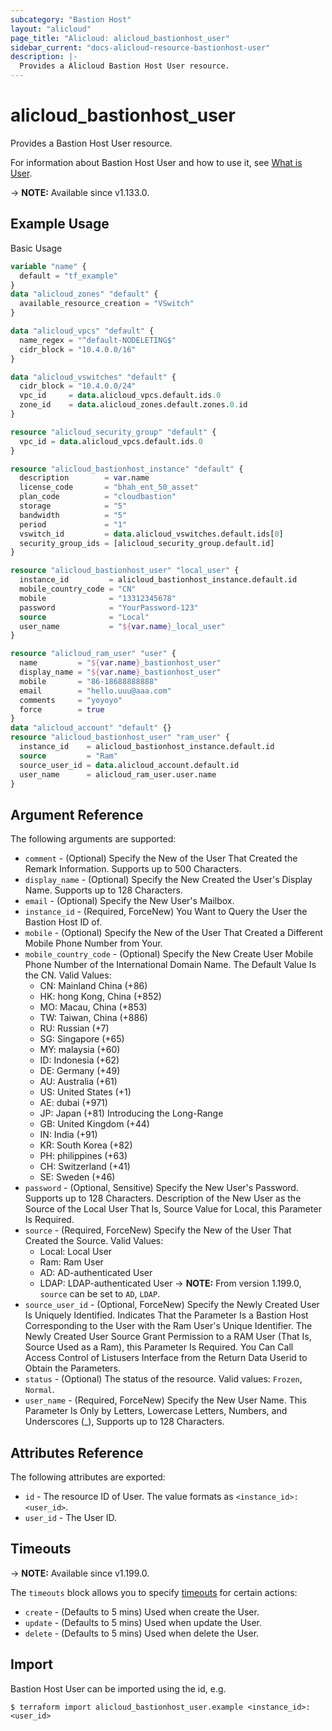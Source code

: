 ```yaml
---
subcategory: "Bastion Host"
layout: "alicloud"
page_title: "Alicloud: alicloud_bastionhost_user"
sidebar_current: "docs-alicloud-resource-bastionhost-user"
description: |-
  Provides a Alicloud Bastion Host User resource.
---
```


# alicloud_bastionhost_user

Provides a Bastion Host User resource.

For information about Bastion Host User and how to use it, see [What is User](https://www.alibabacloud.com/help/en/bastion-host/latest/api-yundun-bastionhost-2019-12-09-createuser).

-> **NOTE:** Available since v1.133.0.

## Example Usage

Basic Usage

```terraform
variable "name" {
  default = "tf_example"
}
data "alicloud_zones" "default" {
  available_resource_creation = "VSwitch"
}

data "alicloud_vpcs" "default" {
  name_regex = "^default-NODELETING$"
  cidr_block = "10.4.0.0/16"
}

data "alicloud_vswitches" "default" {
  cidr_block = "10.4.0.0/24"
  vpc_id     = data.alicloud_vpcs.default.ids.0
  zone_id    = data.alicloud_zones.default.zones.0.id
}

resource "alicloud_security_group" "default" {
  vpc_id = data.alicloud_vpcs.default.ids.0
}

resource "alicloud_bastionhost_instance" "default" {
  description        = var.name
  license_code       = "bhah_ent_50_asset"
  plan_code          = "cloudbastion"
  storage            = "5"
  bandwidth          = "5"
  period             = "1"
  vswitch_id         = data.alicloud_vswitches.default.ids[0]
  security_group_ids = [alicloud_security_group.default.id]
}

resource "alicloud_bastionhost_user" "local_user" {
  instance_id         = alicloud_bastionhost_instance.default.id
  mobile_country_code = "CN"
  mobile              = "13312345678"
  password            = "YourPassword-123"
  source              = "Local"
  user_name           = "${var.name}_local_user"
}

resource "alicloud_ram_user" "user" {
  name         = "${var.name}_bastionhost_user"
  display_name = "${var.name}_bastionhost_user"
  mobile       = "86-18688888888"
  email        = "hello.uuu@aaa.com"
  comments     = "yoyoyo"
  force        = true
}
data "alicloud_account" "default" {}
resource "alicloud_bastionhost_user" "ram_user" {
  instance_id    = alicloud_bastionhost_instance.default.id
  source         = "Ram"
  source_user_id = data.alicloud_account.default.id
  user_name      = alicloud_ram_user.user.name
}
```

## Argument Reference

The following arguments are supported:

* `comment` - (Optional) Specify the New of the User That Created the Remark Information. Supports up to 500 Characters.
* `display_name` - (Optional) Specify the New Created the User's Display Name. Supports up to 128 Characters.
* `email` - (Optional) Specify the New User's Mailbox.
* `instance_id` - (Required, ForceNew) You Want to Query the User the Bastion Host ID of.
* `mobile` - (Optional) Specify the New of the User That Created a Different Mobile Phone Number from Your.
* `mobile_country_code` - (Optional) Specify the New Create User Mobile Phone Number of the International Domain Name. The Default Value Is the CN. Valid Values:
  * CN: Mainland China (+86) 
  * HK: hong Kong, China (+852) 
  * MO: Macau, China (+853) 
  * TW: Taiwan, China (+886) 
  * RU: Russian (+7)
  * SG: Singapore (+65) 
  * MY: malaysia (+60) 
  * ID: Indonesia (+62) 
  * DE: Germany (+49) 
  * AU: Australia (+61) 
  * US: United States (+1) 
  * AE: dubai (+971) 
  * JP: Japan (+81) Introducing the Long-Range 
  * GB: United Kingdom (+44) 
  * IN: India (+91) 
  * KR: South Korea (+82) 
  * PH: philippines (+63) 
  * CH: Switzerland (+41) 
  * SE: Sweden (+46)
* `password` - (Optional, Sensitive) Specify the New User's Password. Supports up to 128 Characters. Description of the New User as the Source of the Local User That Is, Source Value for Local, this Parameter Is Required.
* `source` - (Required, ForceNew) Specify the New of the User That Created the Source. Valid Values:
  * Local: Local User
  * Ram: Ram User
  * AD: AD-authenticated User
  * LDAP: LDAP-authenticated User
-> **NOTE:** From version 1.199.0, `source` can be set to `AD`, `LDAP`.
* `source_user_id` - (Optional, ForceNew) Specify the Newly Created User Is Uniquely Identified. Indicates That the Parameter Is a Bastion Host Corresponding to the User with the Ram User's Unique Identifier. The Newly Created User Source Grant Permission to a RAM User (That Is, Source Used as a Ram), this Parameter Is Required. You Can Call Access Control of Listusers Interface from the Return Data Userid to Obtain the Parameters.
* `status` - (Optional) The status of the resource. Valid values: `Frozen`, `Normal`.
* `user_name` - (Required, ForceNew) Specify the New User Name. This Parameter Is Only by Letters, Lowercase Letters, Numbers, and Underscores (_), Supports up to 128 Characters.

## Attributes Reference

The following attributes are exported:

* `id` - The resource ID of User. The value formats as `<instance_id>:<user_id>`.
* `user_id` - The User ID.

## Timeouts

-> **NOTE:** Available since v1.199.0.

The `timeouts` block allows you to specify [timeouts](https://www.terraform.io/docs/configuration-0-11/resources.html#timeouts) for certain actions:

* `create` - (Defaults to 5 mins) Used when create the User.
* `update` - (Defaults to 5 mins) Used when update the User.
* `delete` - (Defaults to 5 mins) Used when delete the User.

## Import

Bastion Host User can be imported using the id, e.g.

```shell
$ terraform import alicloud_bastionhost_user.example <instance_id>:<user_id>
```
